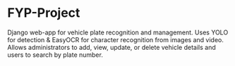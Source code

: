 # FYP-Project
Django web-app for vehicle plate recognition and management. Uses YOLO for detection &amp; EasyOCR for character recognition from images and video. Allows administrators to add, view, update, or delete vehicle details and users to search by plate number.
